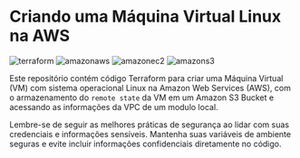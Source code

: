 # Criando uma Máquina Virtual Linux na AWS

![terraform](https://img.shields.io/badge/-terraform-white?style=for-the-badge&logo=terraform&color=7B42BC&logoColor=white)
![amazonaws](https://img.shields.io/badge/-Amazon_Web_Services-white?style=for-the-badge&logo=amazonaws&color=232F3E&logoColor=white)
![amazonec2](https://img.shields.io/badge/-Amazon_EC2-white?style=for-the-badge&logo=amazonec2&color=FF9900&logoColor=white)
![amazons3](https://img.shields.io/badge/-Amazon_S3-white?style=for-the-badge&logo=amazons3&color=569A31&logoColor=white)

Este repositório contém código Terraform para criar uma Máquina Virtual (VM) com sistema operacional Linux na Amazon Web Services (AWS), com o armazenamento do `remote state` da VM em um Amazon S3 Bucket e acessando as informações da VPC de um modulo local.

Lembre-se de seguir as melhores práticas de segurança ao lidar com suas credenciais e informações sensíveis. Mantenha suas variáveis de ambiente seguras e evite incluir informações confidenciais diretamente no código.